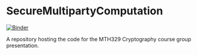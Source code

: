 # SecureMultipartyComputation

[![Binder](https://mybinder.org/badge_logo.svg)](https://mybinder.org/v2/gh/0Art0/SecureMultipartyComputation/adc31e20f0a1145a6462cbd2eb70312c0b8e7420?filepath=ShamirSecretSharing.ipynb)

A repository hosting the code for the MTH329 Cryptography course group presentation.
